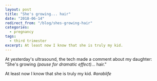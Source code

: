 ```yaml
---
layout: post
title: "She's growing... hair"
date: "2018-06-14"
redirect_from: "/blog/shes-growing-hair"
categories:
  - pregnancy
tags:
  - third trimester
excerpt: At least now I know that she is truly my kid.
---
```


At yesterday's ultrasound, the tech made a comment about my daughter: "She's growing _(pause for dramatic effect)_... hair."

At least now I know that she is truly my kid. _#arablife_
